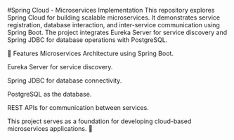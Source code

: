 #Spring Cloud - Microservices Implementation
This repository explores Spring Cloud for building scalable microservices. It demonstrates service registration, database interaction, and inter-service communication using Spring Boot. The project integrates Eureka Server for service discovery and Spring JDBC for database operations with PostgreSQL.

🚀 Features
Microservices Architecture using Spring Boot.

Eureka Server for service discovery.

Spring JDBC for database connectivity.

PostgreSQL as the database.

REST APIs for communication between services.

This project serves as a foundation for developing cloud-based microservices applications. 🚀
